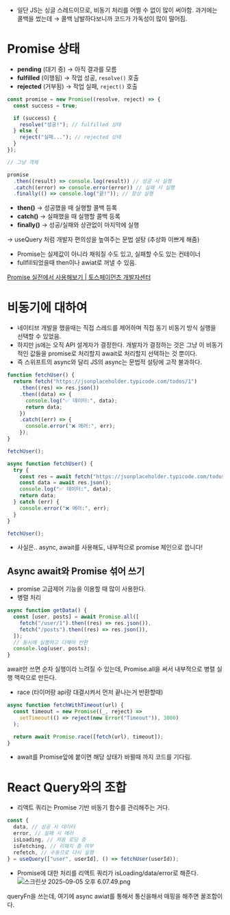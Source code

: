 - 일단 JS는 싱글 스레드이므로, 비동기 처리를 어쩔 수 없이 많이 써야함.
  과거에는 콜백을 썼는데 → 콜백 남발하다보니까 코드가 가독성이 많이 떨어짐.

# Promise 상태

- **pending** (대기 중) → 아직 결과를 모름
- **fulfilled** (이행됨) → 작업 성공, `resolve()` 호출
- **rejected** (거부됨) → 작업 실패, `reject()` 호출

```jsx
const promise = new Promise((resolve, reject) => {
  const success = true;

  if (success) {
    resolve("성공!"); // fulfilled 상태
  } else {
    reject("실패..."); // rejected 상태
  }
});

// 그냥 객체

promise
  .then((result) => console.log(result)) // 성공 시 실행
  .catch((error) => console.error(error)) // 실패 시 실행
  .finally(() => console.log("끝!")); // 항상 실행
```

- **then()** → 성공했을 때 실행할 콜백 등록
- **catch()** → 실패했을 때 실행할 콜백 등록
- **finally()** → 성공/실패와 상관없이 마지막에 실행

→ useQuery 처럼 개발자 편의성을 높여주는 문법 설탕 (추상화 이쁘게 해줌)

- Promise는 실제값이 아니라 채워질 수도 있고, 실패할 수도 있는 컨테이너
- fullfill되었을때 then이나 awiat로 꺼낼 수 있음.

[Promise 실전에서 사용해보기 | 토스페이먼츠 개발자센터](https://docs.tosspayments.com/blog/using-promises)

# 비동기에 대하여

- 네이티브 개발을 했을때는 직접 스레드를 제어하며 직접 동기 비동기 방식 실행을 선택할 수 있었음.
- 하지만 js에는 오직 API 설계자가 결정한다.
  개발자가 결정하는 것은 그냥 이 비동기적인 값들을 promise로 처리할지 await로 처리할지 선택하는 것 뿐이다.
- 즉 스위프트의 async와 달리 JS의 async는 문법적 설탕에 고작 불과하다.

```jsx
function fetchUser() {
  return fetch("https://jsonplaceholder.typicode.com/todos/1")
    .then((res) => res.json())
    .then((data) => {
      console.log("✅ 데이터:", data);
      return data;
    })
    .catch((err) => {
      console.error("❌ 에러:", err);
    });
}

fetchUser();
```

```jsx
async function fetchUser() {
  try {
    const res = await fetch("https://jsonplaceholder.typicode.com/todos/1");
    const data = await res.json();
    console.log("✅ 데이터:", data);
    return data;
  } catch (err) {
    console.error("❌ 에러:", err);
  }
}

fetchUser();
```

- 사실은.. async, await를 사용해도, 내부적으로 promise 체인으로 씁니다!

## Async await와 Promise 섞어 쓰기

- promise 고급제어 기능을 이용할 때 많이 사용한다.
- 병렬 처리

```jsx
async function getData() {
  const [user, posts] = await Promise.all([
    fetch("/user/1").then((res) => res.json()),
    fetch("/posts").then((res) => res.json()),
  ]);
  // 동시에 실행하고 다해야 반환
  console.log(user, posts);
}
```

await만 쓰면 순차 실행이라 느려질 수 있는데, Promise.all을 써서 내부적으로 병렬 실행 맥락으로 만든다.

- race (타이머랑 api랑 대결시켜서 먼저 끝나는거 반환할때)

```jsx
async function fetchWithTimeout(url) {
  const timeout = new Promise((_, reject) =>
    setTimeout(() => reject(new Error("Timeout")), 3000)
  );

  return await Promise.race([fetch(url), timeout]);
}
```

- await를 Promise앞에 붙이면 해당 상태가 바뀔때 까지 코드를 기다림.

# React Query와의 조합

- 리액트 쿼리는 Promise 기반 비동기 함수를 관리해주는 거다.

```jsx
const {
  data, // 성공 시 데이터
  error, // 실패 시 에러
  isLoading, // 처음 로딩 중
  isFetching, // 리패치 중 여부
  refetch, // 수동으로 다시 실행
} = useQuery(["user", userId], () => fetchUser(userId));
```

- Promise에 대한 처리를 리액트 쿼리가 isLoading/data/error로 해준다.
  ![스크린샷 2025-09-05 오후 6.07.49.png](attachment:2ccea2a3-2cd8-4397-9ef7-78ab3dcd4f8f:스크린샷_2025-09-05_오후_6.07.49.png)

queryFn을 쓰는데, 여기에 async awiat를 통해서 통신을해서 매핑을 해주면 꿀조합이다.
